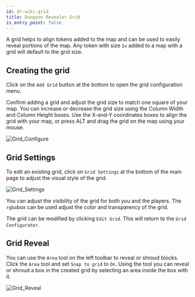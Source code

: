 ```yaml
---
id: dr-wiki-grid
title: Dungeon Revealer Grid
is_entry_point: false
---
```


A grid helps to align tokens added to the map and can be used to easily reveal portions of the map. Any token with size `1x` added to a map with a grid will default to the grid size.

## Creating the grid

Click on the `Add Grid` button at the bottom to open the grid configuration menu.

Confirm adding a grid and adjust the grid size to match one square of your map. You can increase or decrease the grid size using the Column Width and Column Height boxes. Use the X-and-Y coordinates boxes to align the grid with your map, or press ALT and drag the grid on the map using your mouse.

![Grid_Configure](https://user-images.githubusercontent.com/1528440/106448052-8718af00-6482-11eb-94ef-473d8fc144b5.png)

## Grid Settings

To edit an existing grid, click on `Grid Settings` at the bottom of the main page to adjust the visual style of the grid.

![Grid_Settings](https://user-images.githubusercontent.com/1528440/106448511-2b025a80-6483-11eb-8339-1bc5e9252990.png)

You can adjust the visibility of the grid for both you and the players. The `rgba`box can be used adjust the color and transparency of the grid.

The grid can be modified by clicking `Edit Grid`. This will return to the `Grid Configurator`.

## Grid Reveal

You can use the `Area` tool on the left toolbar to reveal or shroud blocks. Click the `Area` tool and set `Snap to grid` to `On`. Using the tool you can reveal or shroud a box in the created grid by selecting an area inside the box with it.

![Grid_Reveal](https://user-images.githubusercontent.com/1528440/106448066-8b44cc80-6482-11eb-90de-5bfc5895a068.png)
